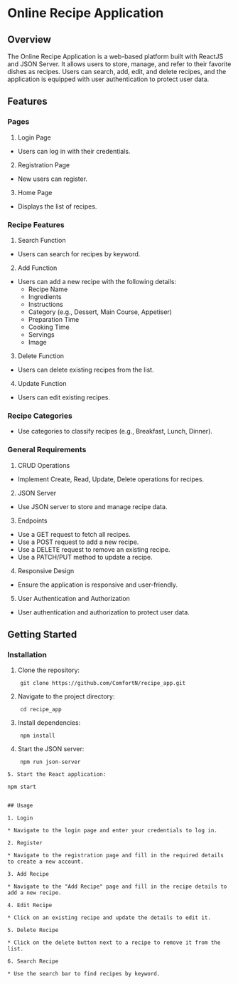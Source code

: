 # Online Recipe Application

## Overview
The Online Recipe Application is a web-based platform built with ReactJS and JSON Server. It allows users to store, manage, and refer to their favorite dishes as recipes. Users can search, add, edit, and delete recipes, and the application is equipped with user authentication to protect user data.

## Features

### Pages

1. Login Page

* Users can log in with their credentials.

2. Registration Page

* New users can register.

3. Home Page

* Displays the list of recipes.

### Recipe Features

1. Search Function

* Users can search for recipes by keyword.

2. Add Function

* Users can add a new recipe with the following details:
    * Recipe Name
    * Ingredients
    * Instructions
    * Category (e.g., Dessert, Main Course, Appetiser)
    * Preparation Time
    * Cooking Time
    * Servings
    * Image

3.  Delete Function

* Users can delete existing recipes from the list.

4. Update Function

* Users can edit existing recipes.

### Recipe Categories

* Use categories to classify recipes (e.g., Breakfast, Lunch, Dinner).

### General Requirements

1. CRUD Operations

* Implement Create, Read, Update, Delete operations for recipes.

2. JSON Server

* Use JSON server to store and manage recipe data.

3. Endpoints

* Use a GET request to fetch all recipes.
* Use a POST request to add a new recipe.
* Use a DELETE request to remove an existing recipe.
* Use a PATCH/PUT method to update a recipe.

4. Responsive Design

* Ensure the application is responsive and user-friendly.

5. User Authentication and Authorization

* User authentication and authorization to protect user data.

## Getting Started


### Installation

1. Clone the repository:

```
    git clone https://github.com/ComfortN/recipe_app.git
```
2. Navigate to the project directory:

```
    cd recipe_app
```

3. Install dependencies:

```
    npm install
```

4. Start the JSON server:

```
    npm run json-server

5. Start the React application:

```
    npm start
```

## Usage

1. Login

* Navigate to the login page and enter your credentials to log in.

2. Register

* Navigate to the registration page and fill in the required details to create a new account.

3. Add Recipe

* Navigate to the "Add Recipe" page and fill in the recipe details to add a new recipe.

4. Edit Recipe

* Click on an existing recipe and update the details to edit it.

5. Delete Recipe

* Click on the delete button next to a recipe to remove it from the list.

6. Search Recipe

* Use the search bar to find recipes by keyword.